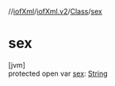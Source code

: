 //[iofXml](../../../index.md)/[iofXml.v2](../index.md)/[Class](index.md)/[sex](sex.md)

# sex

[jvm]\
protected open var [sex](sex.md): [String](https://docs.oracle.com/javase/8/docs/api/java/lang/String.html)
